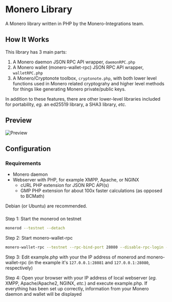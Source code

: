 # Monero Library
A Monero library written in PHP by the Monero-Integrations team.

## How It Works
This library has 3 main parts:

1. A Monero daemon JSON RPC API wrapper, `daemonRPC.php`
2. A Monero wallet (monero-wallet-rpc) JSON RPC API wrapper, `walletRPC.php`
3. A Monero/Cryptonote toolbox, `cryptonote.php`, with both lower level functions used in Monero related cryptograhy and higher level methods for things like generating Monero private/public keys.

In addition to these features, there are other lower-level libraries included for portability, *eg.* an ed25519 library, a SHA3 library, *etc.*

## Preview
![Preview](https://user-images.githubusercontent.com/4107993/37871070-c2ab36a8-2f99-11e8-9860-bc208230e47e.png)

## Configuration
### Requirements
 - Monero daemon
 - Webserver with PHP, for example XMPP, Apache, or NGINX
    - cURL PHP extension for JSON RPC API(s)
    - GMP PHP extension for about 100x faster calculations (as opposed to BCMath)

Debian (or Ubuntu) are recommended.
 
###

Step 1: Start the monerod on testnet
```bash
monerod --testnet --detach
```

Step 2: Start monero-wallet-rpc
```bash
monero-wallet-rpc --testnet --rpc-bind-port 28080 --disable-rpc-login --wallet-file /path/walletfile
```

Step 3: Edit example.php with your the IP address of monerod and monero-wallet-rpc (in the example it's `127.0.0.1:28081` and `127.0.0.1:28080`, respectively)

Step 4: Open your browser with your IP address of local webserver (*eg.* XMPP, Apache/Apache2, NGINX, *etc.*) and execute example.php.  If everything has been set up correctly, information from your Monero daemon and wallet will be displayed
